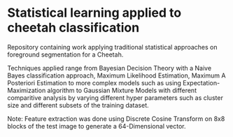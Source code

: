 # Statistical learning	applied to cheetah classification

Repository containing work applying traditional statistical approaches on foreground segmentation for a Cheetah.

Techniques applied range from Bayesian Decision Theory with a Naive Bayes classification approach, Maximum Likelihood Estimation, Maximum A Posteriori Estimation to more complex models such as using Expectation-Maximization algorithm to Gaussian Mixture Models with different comparitive analysis by varying different hyper parameters such as cluster size and different subsets of the training dataset.

Note: Feature extraction was done using Discrete Cosine Transform on 8x8 blocks of the test image to generate a 64-Dimensional vector.
